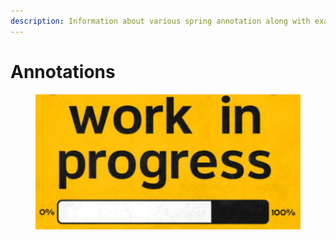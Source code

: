 ```yaml
---
description: Information about various spring annotation along with examples.
---
```


# Annotations

<figure><img src="../.gitbook/assets/image (253).png" alt=""><figcaption></figcaption></figure>
